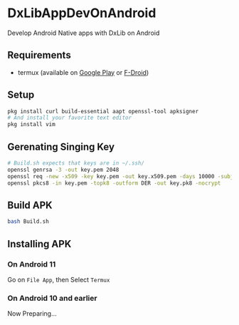 # DxLibAppDevOnAndroid

Develop Android Native apps with DxLib on Android 

## Requirements

- termux (available on [Google Play](https://play.google.com/store/apps/details?id=com.termux) or [F-Droid](https://f-droid.org/en/packages/com.termux/))

## Setup

```sh
pkg install curl build-essential aapt openssl-tool apksigner
# And install your favorite text editor
pkg install vim
```

## Gerenating Singing Key

```sh
# Build.sh expects that keys are in ~/.ssh/
openssl genrsa -3 -out key.pem 2048
openssl req -new -x509 -key key.pem -out key.x509.pem -days 10000 -subj '/'
openssl pkcs8 -in key.pem -topk8 -outform DER -out key.pk8 -nocrypt
```

## Build APK

```sh
bash Build.sh
```

## Installing APK

### On Android 11

Go on `File App`, then Select `Termux`

### On Android 10 and earlier

Now Preparing...


